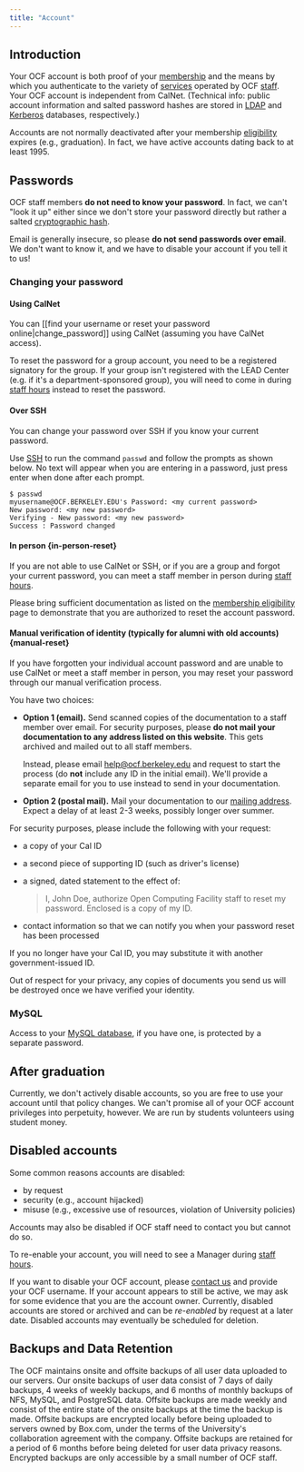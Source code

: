 ```yaml
---
title: "Account"
---
```



## Introduction

Your OCF account is both proof of your [membership](/docs/membership) and the
means by which you authenticate to the variety of [services](/docs/services)
operated by OCF [staff](/docs/staff). Your OCF account is independent from
CalNet. (Technical info: public account information and salted password hashes
are stored in [LDAP](/docs/staff/backend/ldap) and [Kerberos](/docs/staff/backend/kerberos) databases, respectively.)

Accounts are not normally deactivated after your membership [eligibility](/docs/membership/eligibility) expires (e.g., graduation). In fact, we have active
accounts dating back to at least 1995.

## Passwords

OCF staff members **do not need to know your password**. In fact, we can't
"look it up" either since we don't store your password directly but rather a
salted [cryptographic
hash](https://en.wikipedia.org/wiki/Cryptographic_hash_function).

Email is generally insecure, so please **do not send passwords over email**. We
don't want to know it, and we have to disable your account if you tell it to
us!

### Changing your password

#### Using CalNet

You can [[find your username or reset your password online|change_password]]
using CalNet (assuming you have CalNet access).

To reset the password for a group account, you need to be a registered
signatory for the group. If your group isn't registered with the LEAD Center
(e.g. if it's a department-sponsored group), you will need to come in during
[staff hours](/staff-hours) instead to reset the password.

#### Over SSH

You can change your password over SSH if you know your current password.

Use [SSH](/docs/services/shell) to run the command `passwd` and follow the
prompts as shown below. No text will appear when you are entering in a
password, just press enter when done after each prompt.

```
$ passwd
myusername@OCF.BERKELEY.EDU's Password: <my current password>
New password: <my new password>
Verifying - New password: <my new password>
Success : Password changed
```

#### In person    {in-person-reset}

If you are not able to use CalNet or SSH, or if you are a group and forgot your
current password, you can meet a staff member in person during [staff hours](/staff-hours).

Please bring sufficient documentation as listed on the [membership eligibility](/docs/membership/eligibility) page to demonstrate that you are
authorized to reset the account password.

#### Manual verification of identity (typically for alumni with old accounts)    {manual-reset}

If you have forgotten your individual account password and are unable to use
CalNet or meet a staff member in person, you may reset your password through
our manual verification process.

You have two choices:

  * **Option 1 (email).** Send scanned copies of the documentation to a staff
    member over email. For security purposes, please **do not mail your
    documentation to any address listed on this website**. This gets archived
    and mailed out to all staff members.

    Instead, please email [help@ocf.berkeley.edu](mailto:help@ocf.berkeley.edu)
    and request to start the process (do **not** include any ID in the initial
    email). We'll provide a separate email for you to use instead to send in
    your documentation.

  * **Option 2 (postal mail).** Mail your documentation to our [mailing address](/docs/contact#index6h2). Expect a delay of at least 2-3 weeks,
    possibly longer over summer.

For security purposes, please include the following with your request:

* a copy of your Cal ID

* a second piece of supporting ID (such as driver's license)

* a signed, dated statement to the effect of:
  > I, John Doe, authorize Open Computing Facility staff to reset my password.
  > Enclosed is a copy of my ID.

* contact information so that we can notify you when your password reset has
  been processed

If you no longer have your Cal ID, you may substitute it with another
government-issued ID.

Out of respect for your privacy, any copies of documents you send us will be
destroyed once we have verified your identity.

### MySQL

Access to your [MySQL database](/docs/services/mysql), if you have one, is
protected by a separate password.

## After graduation

Currently, we don't actively disable accounts, so you are free to use your
account until that policy changes. We can't promise all of your OCF account
privileges into perpetuity, however.  We are run by students volunteers using
student money.

## Disabled accounts

Some common reasons accounts are disabled:

 * by request
 * security (e.g., account hijacked)
 * misuse (e.g., excessive use of resources, violation of University policies)

Accounts may also be disabled if OCF staff need to contact you but cannot do
so.

To re-enable your account, you will need to see a Manager during [staff hours](/staff-hours).

If you want to disable your OCF account, please [contact us](/docs/contact) and
provide your OCF username. If your account appears to still be active, we may
ask for some evidence that you are the account owner. Currently, disabled
accounts are stored or archived and can be *re-enabled* by request at a later
date. Disabled accounts may eventually be scheduled for deletion.

## Backups and Data Retention

The OCF maintains onsite and offsite backups of all user data uploaded to our
servers. Our onsite backups of user data consist of 7 days of daily backups, 4
weeks of weekly backups, and 6 months of monthly backups of NFS, MySQL, and
PostgreSQL data. Offsite backups are made weekly and consist of the entire state
of the onsite backups at the time the backup is made. Offsite backups are
encrypted locally before being uploaded to servers owned by Box.com, under the
terms of the University's collaboration agreement with the company. Offsite
backups are retained for a period of 6 months before being deleted for user data
privacy reasons. Encrypted backups are only accessible by a small number of OCF
staff.
